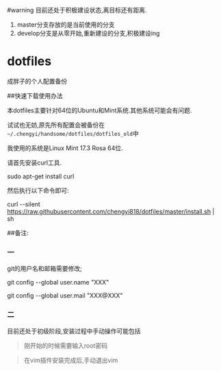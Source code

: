 #warning
目前还处于积极建设状态,离目标还有距离.
1. master分支存放的是当前使用的分支
2. develop分支是从零开始,重新建设的分支,积极建设ing


# dotfiles
成胖子的个人配置备份

##快速下载使用办法

本dotfiles主要针对64位的Ubuntu和Mint系统.其他系统可能会有问题.

试试也无妨,原先所有配置会被备份在`~/.chengyi/handsome/dotfiles/dotfiles_old`中

我使用的系统是Linux Mint 17.3 Rosa 64位.

请首先安装curl工具.

sudo apt-get install curl

然后执行以下命令即可:

curl --silent https://raw.githubusercontent.com/chengyi818/dotfiles/master/install.sh | sh

##备注:

### 一

git的用户名和邮箱需要修改;

git config --global user.name "XXX"

git config --global user.mail "XXX@XXX"

### 二

目前还处于初级阶段,安装过程中手动操作可能包括

> 刚开始的时候需要输入root密码

> 在vim插件安装完成后,手动退出vim
